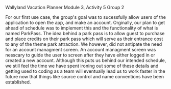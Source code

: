 Wallyland Vacation Planner
Module 3, Activity 5
Group 2


For our first use case, the group's goal was to sucessfully allow users of the 
application to open the app, and make an account. Orginally, our plan to get ahead
of schedule was to implement this and the functionality of what is named ParkPass.
The idea behind a park pass is to allow guest to purchase and place credits on 
their park pass which will serve as their entrance cost to any of the theme park
attraction. We however, did not antipate the need for an account managment screen.
An account managment screen was nesscary to guide the user to screen after they 
have either logged in or created a new account. Although this puts us behind our
intended schedule, we still feel the time we have spent ironing out some of these details
and getting used to coding as a team will eventually lead us to work faster in the future
now that things like source control and name conventions have been established.




